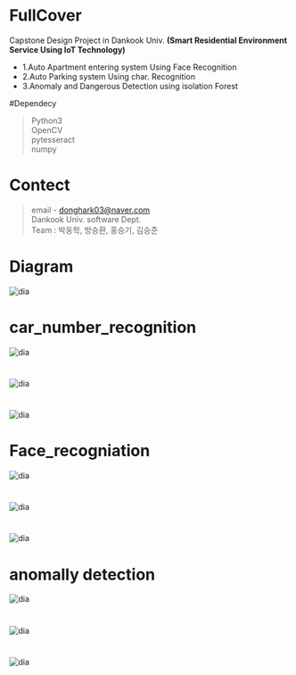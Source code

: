 # FullCover
Capstone Design Project in Dankook Univ. __(Smart Residential Environment Service Using  IoT Technology)__

- 1.Auto Apartment entering system Using Face Recognition 
- 2.Auto Parking system Using char. Recognition
- 3.Anomaly and Dangerous Detection using isolation Forest

#Dependecy
> Python3 <br>
> OpenCV <br>
> pytesseract <br>
> numpy <br>

# Contect
> email - donghark03@naver.com <br>
> Dankook Univ. software Dept. <br>
> Team : 박동학, 방승환, 홍승기, 김승준 <br>

# Diagram
![dia](./image/diagram.png)

# car_number_recognition
![dia](./image/1.png)
# 
![dia](./image/1-1.png)
#
![dia](./image/6.png)

# Face_recogniation
![dia](./image/2.png)
#
![dia](./image/1-2.png)
#
![dia](./image/5.png)

# anomally detection
![dia](./image/3.png)
#
![dia](./image/1-3.png)
#
![dia](./image/7.png)
#
